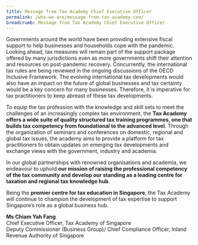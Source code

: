 ```yaml
---
title: Message from Tax Academy Chief Executive Officer
permalink: /who-we-are/message-from-tax-academy-ceo/
breadcrumb: Message from Tax Academy Chief Executive Officer
---
```

Governments around the world have been providing extensive fiscal support to help businesses and households cope with the pandemic. Looking ahead, tax measures will remain part of the support package offered by many jurisdictions even as more governments shift their attention and resources on post-pandemic recovery. Concurrently, the international tax rules are being reviewed in the ongoing discussions of the OECD Inclusive Framework. The evolving international tax developments would also have an impact on the future of global businesses and tax certainty would be a key concern for many businesses. Therefore, it is imperative for tax practitioners to keep abreast of these tax developments.

To equip the tax profession with the knowledge and skill sets to meet the challenges of an increasingly complex tax environment, the **Tax Academy offers a wide suite of quality structured tax training programmes, one that builds tax competency from foundational to the advanced level**. Through the organization of seminars and conferences on domestic, regional and global tax issues, the academy aims to provide a platform for tax practitioners to obtain updates on emerging tax developments and exchange views with the government, industry and academia.

In our global partnerships with renowned organisations and academia, we endeavour to uphold **our mission of raising the professional competency of the tax community and develop our standing as a leading centre for taxation and regional tax knowledge hub**. 

Being the **premier centre for tax education in Singapore**, the Tax Academy will continue to champion the development of tax expertise to support Singapore’s role as a global business hub. 


**Ms Chiam Yah Fang** <br>
Chief Executive Officer, Tax Academy of Singapore <br>
Deputy Commissioner (Business Group)/ Chief Compliance Officer, Inland Revenue Authority of Singapore <br>
